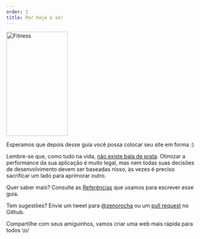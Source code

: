 ```yaml
---
order: 1
title: Por hoje é só!
---
```


<div class="img-right">
  <img id="geek-fitness" src="http://assets.browserdiet.com/img/31.png" alt="Fitness" width="162" height="275" />
</div>

Esperamos que depois desse guia você possa colocar seu site em forma :)

Lembre-se que, como tudo na vida, [não existe bala de prata](http://www.cs.nott.ac.uk/~cah/G51ISS/Documents/NoSilverBullet.html). Otimizar a performance da sua aplicação é muito legal, mas nem todas suas decisões de desenvolvimento devem ser baseadas nisso, às vezes é preciso sacrificar um lado para aprimorar outro.

Quer saber mais? Consulte as [Referências](https://github.com/zenorocha/como-perder-peso/wiki/References) que usamos para escrever esse guia.

Tem sugestões? Envie um tweet para [@zenorocha](http://twitter.com/zenorocha/) ou um [pull request](https://github.com/zenorocha/como-perder-peso) no Github.

Compartilhe com seus amiguinhos, vamos criar uma web mais rápida para todos \o/